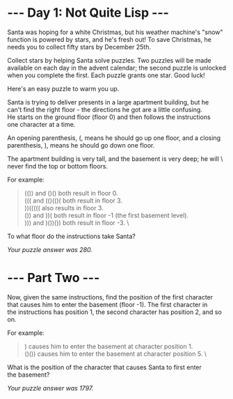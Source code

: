 # --- Day 1: Not Quite Lisp ---
Santa was hoping for a white Christmas, but his weather machine's "snow" \
function is powered by stars, and he's fresh out! To save Christmas, he \
needs you to collect fifty stars by December 25th.

Collect stars by helping Santa solve puzzles. Two puzzles will be made \
available on each day in the advent calendar; the second puzzle is unlocked \
when you complete the first. Each puzzle grants one star. Good luck!

Here's an easy puzzle to warm you up.

Santa is trying to deliver presents in a large apartment building, but he \
can't find the right floor - the directions he got are a little confusing. \
He starts on the ground floor (floor 0) and then follows the instructions \
one character at a time.

An opening parenthesis, (, means he should go up one floor, and a closing \
parenthesis, ), means he should go down one floor.

The apartment building is very tall, and the basement is very deep; he will \ 
never find the top or bottom floors.

For example:

> (()) and ()() both result in floor 0. \
> ((( and (()(()( both result in floor 3. \
> ))((((( also results in floor 3. \
> ()) and ))( both result in floor -1 (the first basement level). \
> ))) and )())()) both result in floor -3. \

To what floor do the instructions take Santa?

_Your puzzle answer was 280._

# --- Part Two ---
Now, given the same instructions, find the position of the first character \
that causes him to enter the basement (floor -1). The first character in \
the instructions has position 1, the second character has position 2, and so on.

For example:

> ) causes him to enter the basement at character position 1. \
> ()()) causes him to enter the basement at character position 5. \

What is the position of the character that causes Santa to first enter \
the basement?

_Your puzzle answer was 1797._
